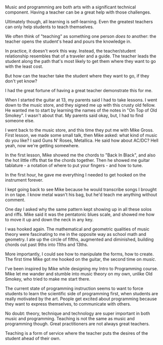 Music and programming are both arts with a significant technical component. Having a teacher can be a great help with those challenges.

Ultimately though, all learning is self-learning. Even the greatest teachers can only help students to teach themselves. 

We often think of "teaching" as something one person _does to_ another: the teacher opens the student's head and pours the knowledge in.

In practice, it doesn't work this way. Instead, the teacher/student relationship resembles that of a traveler and a guide. The teacher leads the student along the path that's most likely to get them where they want to go with the least cost.

But how can the teacher take the student where they want to go, if they don't yet know?

I had the great fortune of having a great teacher demonstrate this for me.

When I started the guitar at 13, my parents said I had to take lessons. I went down to the music store, and they signed me up with this crusty old fellow. He wanted me to start by learning the names of the notes in "On Top of Old Smokey". I wasn't about that. My parents said okay, but, I had to find someone else.

I went back to the music store, and this time they put me with Mike Gross. First lesson, we made some small talk, then Mike asked: what kind of music do you like? I said Guns N' Roses, Metallica. He said how about AC/DC? Hell yeah, now we're getting somewhere.

In the first lesson, Mike showed me the chords to "Back In Black", and also the hot little riffs that tie the chords together. Then he showed me guitar tablature - a notation of where to put your fingers - and how to tune.

In the first hour, he gave me everything I needed to get hooked on the instrument forever.

I kept going back to see Mike because he would transcribe songs I brought in on tape. I know metal wasn't his bag, but he'd teach me anything without comment.

One day I asked why the same pattern kept showing up in all these solos and riffs. Mike said it was the pentatonic blues scale, and showed me how to move it up and down the neck in any key.

I was hooked again. The mathematical and geometric qualities of music theory were fascinating to me in the opposite way as school math and geometry. I ate up the circle of fifths, augmented and diminished, building chords out past 9ths into 11ths and 13ths.

More importantly, I could see how to manipulate the forms, how to create. The first time Mike got me hooked on the guitar, the second time on _music_.

I've been inspired by Mike while designing my Intro to Programming course. Mike let me wander and stumble into music theory on my own, unlike Old Smokey, who tried to make me start there.

The current state of programming instruction seems to want to force students to learn the scientific side of programming first, when students are really motivated by the art. People get excited about programming because they want to express themselves, to communicate with others.

No doubt: theory, technique and technology are super important in both music and programming. Teaching is not the same as music and programming though. Great practitioners are not always great teachers.

Teaching is a form of service where the teacher puts the desires of the student ahead of their own.
